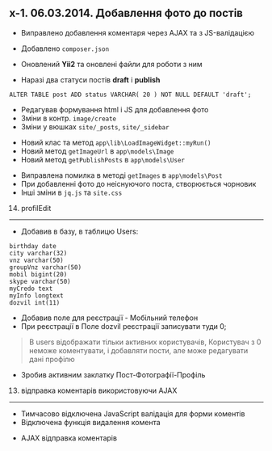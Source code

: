x-1. 06.03.2014. Добавлення фото до постів
------------------------------------------

* Виправлено добавлення коментаря через AJAX та з JS-валідацією
+ Добавлено `composer.json`
* Оновлений **Yii2** та оновлені файли для роботи з ним
+ Наразі два статуси постів **draft** і **publish**

```
ALTER TABLE post ADD status VARCHAR( 20 ) NOT NULL DEFAULT 'draft';
```

* Редагував формування html і JS для добавлення фото
* Зміни в контр. `image/create`
* Зміни у вюшках `site/_posts`, `site/_sidebar`
+ Новий клас та метод `app\lib\LoadImageWidget::myRun()`
+ Новий метод `getImageUrl` в `app\models\Image`
+ Новий метод `getPublishPosts` в `app\models\User`
* Виправлена помилка в методі `getImages` в `app\models\Post`
* При добавленні фото до неіснуючого поста, створюється чорновик
* Інші зміни в `jq.js` та `site.css`

14. profilEdit
--------------

+ Добавив в базу, в таблицю Users:

```
birthday date
city varchar(32)
vnz varchar(50)
groupVnz varchar(50)
mobil bigint(20)
skype varchar(50)
myCredo text
myInfo longtext
dozvil int(11)
```

+ Добавив поле для реєстрації - Мобільний телефон
+ При реєстрації в Поле dozvil реєстрації записувати туди 0;

> В users відображати тільки активних користувачів,
> Користувач з  0 неможе  коментувати, і добавляти пости,
> але може редагувати дані профілю

+ Зробив активним заклатку Пост-Фотографії-Профіль

13. відправка коментарів використовуючи AJAX
--------------------------------------------

* Тимчасово відключена JavaScript валідація для форми коментів
* Відключена функція видалення комента
+ AJAX відправка коментарів
